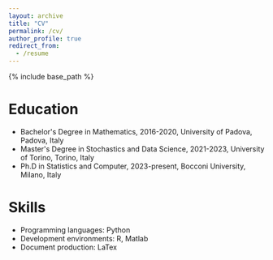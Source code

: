 ```yaml
---
layout: archive
title: "CV"
permalink: /cv/
author_profile: true
redirect_from:
  - /resume
---
```


{% include base_path %}

Education
======
* Bachelor's Degree in Mathematics, 2016-2020,
  University of Padova, Padova, Italy
* Master's Degree in Stochastics and Data Science, 2021-2023,
  University of Torino, Torino, Italy
* Ph.D in Statistics and Computer, 2023-present,
  Bocconi University, Milano, Italy

  
Skills
======
* Programming languages: Python
* Development environments: R, Matlab
* Document production: LaTex

